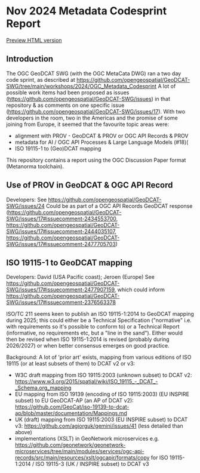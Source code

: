 # Nov 2024 Metadata Codesprint Report

[Preview HTML version](https://ogcincubator.github.io/developer-events/2024/Metadata-Codesprint-Nov24/discussion_paper/document.html)

## Introduction
The OGC GeoDCAT SWG (with the OGC MetaCata DWG) ran a two day code sprint, as described at https://github.com/opengeospatial/GeoDCAT-SWG/tree/main/workshops/2024/OGC_Metadata_Codesprint
A lot of possible work items had been proposed as issues (https://github.com/opengeospatial/GeoDCAT-SWG/issues) in that repository & as comments on one specific issue (https://github.com/opengeospatial/GeoDCAT-SWG/issues/17). With two developers in the room, two in the Americas and the promise of some joining from Europe, it seemed that the favourite topic areas were:
* alignment with PROV - GeoDCAT & PROV or OGC API Records & PROV 
* metadata for AI / OGC API Processes & Large Language Models (#18)(
* ISO 19115-1 to (Geo)DCAT mapping 

This repository contains a report using the OGC Discussion Paper format (Metanorma toolchain).

## Use of PROV in GeoDCAT & OGC API Record
Developers: 
See https://github.com/opengeospatial/GeoDCAT-SWG/issues/24
Could be as part of a OGC API Records GeoDCAT response (https://github.com/opengeospatial/GeoDCAT-SWG/issues/17#issuecomment-2434553700, https://github.com/opengeospatial/GeoDCAT-SWG/issues/17#issuecomment-2444035107, https://github.com/opengeospatial/GeoDCAT-SWG/issues/17#issuecomment-2477705703)

## ISO 19115-1 to GeoDCAT mapping
Developers: David (USA Pacific coast); Jeroen (Europe)
See https://github.com/opengeospatial/GeoDCAT-SWG/issues/17#issuecomment-2477907159, which could inform https://github.com/opengeospatial/GeoDCAT-SWG/issues/17#issuecomment-2376563378

ISO/TC 211 seems keen to publish an ISO 19115-1:2014 to GeoDCAT mapping during 2025; this could either be a Technical Specification ("normative" i.e. with requirements so it's possible to conform to) or a Technical Report (informative, no requirements etc, but a "line in the sand"). Either would then be revised when ISO 19115-1:2014 is revised (probably during 2026/2027) or when better consensus emerges on good practice.

Background:
A lot of 'prior art' exists, mapping from various editions of ISO 19115 (or at least subsets of them) to DCAT v2 or v3:
* W3C draft mapping from ISO 19115:2003 (unknown subset) to DCAT v2: [https://www.w3.org/2015/spatial/wiki/ISO_19115_-_DCAT_-_Schema.org_mapping ](https://www.w3.org/2015/spatial/wiki/ISO_19115_-_DCAT_-_Schema.html)
* EU mapping from ISO 19139 (encoding of ISO 19115:2003) (EU INSPIRE subset) to EU GeoDCAT-AP (an AP of DCAT v2): https://github.com/GeoCat/iso-19139-to-dcat-ap/blob/master/documentation/Mappings.md
* UK (draft) mapping from ISO 19115:2003 (EU INSPIRE subset) to DCAT v3: https://github.com/agiorguk/gemini/issues/41 (less detailed than above)
* implementations (XSLT) in GeoNetwork microservices e.g. https://github.com/geonetwork/geonetwork-microservices/tree/main/modules/services/ogc-api-records/src/main/resources/xslt/ogcapir/formats/copy for ISO 19115-1:2014 / ISO 19115-3 (UK / INSPIRE subset) to DCAT v3
